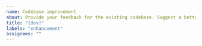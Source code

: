 ```yaml
---
name: Codebase improvement
about: Provide your feedback for the existing codebase. Suggest a better solution for algorithms, development tools, etc.
title: "[dev]"
labels: "enhancement"
assignees: ""
---
```

